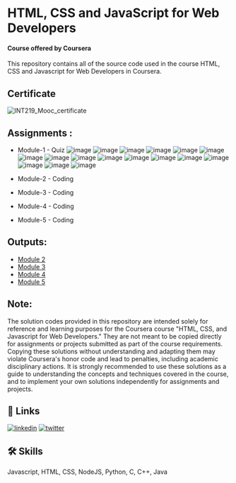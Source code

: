 # HTML, CSS and JavaScript for Web Developers 
#### Course offered by Coursera

This repository contains all of the source code used in the course HTML, CSS and Javascript for Web Developers in Coursera.

## Certificate
![INT219_Mooc_certificate](https://github.com/vansh-codes/Coursera-HTML-CSS-and-JavaScript-for-Web-Developers/assets/114163734/a6c7a795-8c73-49dd-87a9-3b02463b3f48)


## Assignments :

* Module-1 - Quiz
  ![image](https://github.com/vansh-codes/Coursera-HTML-CSS-and-JavaScript-for-Web-Developers/assets/114163734/bc91e893-e4e9-4e4f-8c75-4aa33f0f9ff1)
  ![image](https://github.com/vansh-codes/Coursera-HTML-CSS-and-JavaScript-for-Web-Developers/assets/114163734/e1b8ec81-3baa-4052-b92b-50e2ef7ff4db)
  ![image](https://github.com/vansh-codes/Coursera-HTML-CSS-and-JavaScript-for-Web-Developers/assets/114163734/d7d8d4ec-2683-4572-9a9b-6ac200bdbae5)
  ![image](https://github.com/vansh-codes/Coursera-HTML-CSS-and-JavaScript-for-Web-Developers/assets/114163734/3f87b324-aa5f-40c9-ac75-c22926f7d89b)
  ![image](https://github.com/vansh-codes/Coursera-HTML-CSS-and-JavaScript-for-Web-Developers/assets/114163734/94a505d3-cb22-44e1-af93-f1b22554f055)
  ![image](https://github.com/vansh-codes/Coursera-HTML-CSS-and-JavaScript-for-Web-Developers/assets/114163734/1b89d0a2-6765-4e37-b95e-7d09b3916228)
  ![image](https://github.com/vansh-codes/Coursera-HTML-CSS-and-JavaScript-for-Web-Developers/assets/114163734/1bb33418-f0ba-4ec6-8f7d-bc095c58b41b)
  ![image](https://github.com/vansh-codes/Coursera-HTML-CSS-and-JavaScript-for-Web-Developers/assets/114163734/de98344a-11ec-4f4f-813b-9aa7214127e8)
  ![image](https://github.com/vansh-codes/Coursera-HTML-CSS-and-JavaScript-for-Web-Developers/assets/114163734/76c699b4-af08-4059-ba59-4f8a5916e850)
  ![image](https://github.com/vansh-codes/Coursera-HTML-CSS-and-JavaScript-for-Web-Developers/assets/114163734/0c32f528-ebf0-4738-9c53-157c444f6273)
  ![image](https://github.com/vansh-codes/Coursera-HTML-CSS-and-JavaScript-for-Web-Developers/assets/114163734/fbe70089-f2ca-45d4-b92a-bc62f6d0b211)
  ![image](https://github.com/vansh-codes/Coursera-HTML-CSS-and-JavaScript-for-Web-Developers/assets/114163734/a3001c34-d1e7-411b-96e9-b4003339e0fc)
  ![image](https://github.com/vansh-codes/Coursera-HTML-CSS-and-JavaScript-for-Web-Developers/assets/114163734/d8800b70-7f66-48c6-96b5-834df8dd5169)
  ![image](https://github.com/vansh-codes/Coursera-HTML-CSS-and-JavaScript-for-Web-Developers/assets/114163734/2e3d377c-4c6d-48a3-b9a3-444303df8ad8)
  ![image](https://github.com/vansh-codes/Coursera-HTML-CSS-and-JavaScript-for-Web-Developers/assets/114163734/29dc09d6-6bca-406a-9c2e-d0745142b95d)
  ![image](https://github.com/vansh-codes/Coursera-HTML-CSS-and-JavaScript-for-Web-Developers/assets/114163734/0c07612d-3c18-4c94-858f-a0ec2f2232c7)
  ![image](https://github.com/vansh-codes/Coursera-HTML-CSS-and-JavaScript-for-Web-Developers/assets/114163734/76716c60-cb26-4039-961a-74b38c8ec5d7)
  
  
* Module-2 - Coding
* Module-3 - Coding
* Module-4 - Coding
* Module-5 - Coding

  
## Outputs:
* [Module 2](https://vansh-codes.github.io/HTML-CSS-and-JavaScript-for-Web-Developers-Coursera/Assignments/module-2/index.html)
* [Module 3](https://vansh-codes.github.io/HTML-CSS-and-JavaScript-for-Web-Developers-Coursera/Assignments/module-3/index.html)
* [Module 4](https://vansh-codes.github.io/HTML-CSS-and-JavaScript-for-Web-Developers-Coursera/Assignments/module-4/index.html)
* [Module 5](https://vansh-codes.github.io/HTML-CSS-and-JavaScript-for-Web-Developers-Coursera/Assignments/module-5/index.html)


## Note:

The solution codes provided in this repository are intended solely for reference and learning purposes for the Coursera course "HTML, CSS, and Javascript for Web Developers." They are not meant to be copied directly for assignments or projects submitted as part of the course requirements.
Copying these solutions without understanding and adapting them may violate Coursera's honor code and lead to penalties, including academic disciplinary actions.
It is strongly recommended to use these solutions as a guide to understanding the concepts and techniques covered in the course, and to implement your own solutions independently for assignments and projects.


## 🔗 Links
[![linkedin](https://img.shields.io/badge/linkedin-0A66C2?style=for-the-badge&logo=linkedin&logoColor=white)](https://www.linkedin.com/in/vanshchaurasiya24)
[![twitter](https://img.shields.io/badge/twitter-1DA1F2?style=for-the-badge&logo=twitter&logoColor=white)](https://www.twitter.com/vanshchaurasiy4)


## 🛠 Skills
Javascript, HTML, CSS, NodeJS, Python, C, C++, Java
